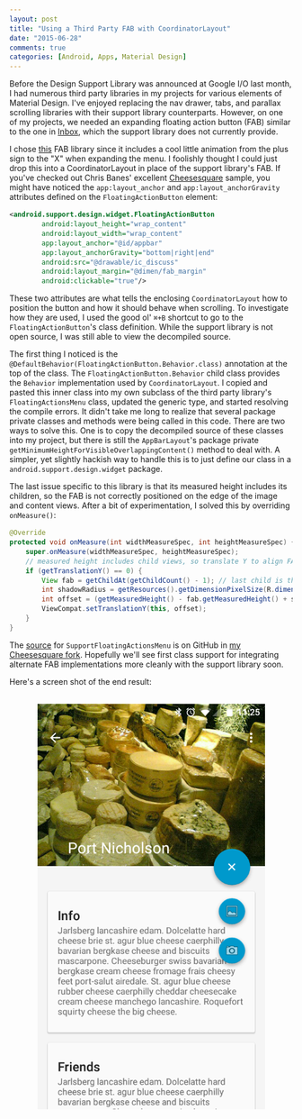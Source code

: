 ```yaml
---
layout: post
title: "Using a Third Party FAB with CoordinatorLayout"
date: "2015-06-28"
comments: true
categories: [Android, Apps, Material Design]
---
```


Before the Design Support Library was announced at Google I/O last month, I had numerous third party libraries in my projects for various elements of Material Design. I've enjoyed replacing the nav drawer, tabs, and parallax scrolling libraries with their support library counterparts. However, on one of my projects, we needed an expanding floating action button (FAB) similar to the one in [Inbox](https://play.google.com/store/apps/details?id=com.google.android.apps.inbox), which the support library does not currently provide.

I chose [this](https://github.com/futuresimple/android-floating-action-button) FAB library since it includes a cool little animation from the plus sign to the "X" when expanding the menu. I foolishly thought I could just drop this into a CoordinatorLayout in place of the support library's FAB. If you've checked out Chris Banes' excellent [Cheesesquare](https://github.com/chrisbanes/cheesesquare) sample, you might have noticed the `app:layout_anchor` and `app:layout_anchorGravity` attributes defined on the `FloatingActionButton` element:

```xml
<android.support.design.widget.FloatingActionButton
        android:layout_height="wrap_content"
        android:layout_width="wrap_content"
        app:layout_anchor="@id/appbar"
        app:layout_anchorGravity="bottom|right|end"
        android:src="@drawable/ic_discuss"
        android:layout_margin="@dimen/fab_margin"
        android:clickable="true"/>
```

These two attributes are what tells the enclosing `CoordinatorLayout` how to position the button and how it should behave when scrolling. To investigate how they are used, I used the good ol' `⌘+B` shortcut to go to the `FloatingActionButton`'s class definition. While the support library is not open source, I was still able to view the decompiled source.

The first thing I noticed is the `@DefaultBehavior(FloatingActionButton.Behavior.class)` annotation at the top of the class. The `FloatingActionButton.Behavior` child class provides the `Behavior` implementation used by `CoordinatorLayout`. I copied and pasted this inner class into my own subclass of the third party library's `FloatingActionsMenu` class, updated the generic type, and started resolving the compile errors. It didn't take me long to realize that several package private classes and methods were being called in this code. There are two ways to solve this. One is to copy the decompiled source of these classes into my project, but there is still the `AppBarLayout`'s package private `getMinimumHeightForVisibleOverlappingContent()` method to deal with. A simpler, yet slightly hackish way to handle this is to just define our class in a `android.support.design.widget` package.

The last issue specific to this library is that its measured height includes its children, so the FAB is not correctly positioned on the edge of the image and content views. After a bit of experimentation, I solved this by overriding `onMeasure()`:

```java
@Override
protected void onMeasure(int widthMeasureSpec, int heightMeasureSpec) {
    super.onMeasure(widthMeasureSpec, heightMeasureSpec);
    // measured height includes child views, so translate Y to align FAB on view edges
    if (getTranslationY() == 0) {
        View fab = getChildAt(getChildCount() - 1); // last child is the FAB
        int shadowRadius = getResources().getDimensionPixelSize(R.dimen.fab_shadow_radius);
        int offset = (getMeasuredHeight() - fab.getMeasuredHeight() + shadowRadius) / 2;
        ViewCompat.setTranslationY(this, offset);
    }
}
```

The [source](https://github.com/abdyer/cheesesquare/blob/master/app/src/main/java/android/support/design/widget/SupportFloatingActionsMenu.java) for `SupportFloatingActionsMenu` is on GitHub in [my Cheesesquare fork](https://github.com/abdyer/cheesesquare). Hopefully we'll see first class support for integrating alternate FAB implementations more cleanly with the support library soon.

Here's a screen shot of the end result:

<br/>

<img src="/images/cheesesquare_fab_menu.png" alt="Cheesesquare FAB menu" style="width: 405px; margin-left: auto; margin-right: auto; display: block" />

<br/>